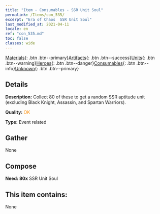 ```yaml
---
title: "Item - Consumables - SSR Unit Soul"
permalink: /Items/con_535/
excerpt: "Era of Chaos  SSR Unit Soul"
last_modified_at: 2021-04-11
locale: en
ref: "con_535.md"
toc: false
classes: wide
---
```

 [Materials](/Items/){: .btn .btn--primary}[Artifacts](/Items/Artifacts/){: .btn .btn--success}[Units](/Items/Units/){: .btn .btn--warning}[Heroes](/Items/Heroes/){: .btn .btn--danger}[Consumables](/Items/Consumables/){: .btn .btn--info}[Unknown](/Items/Unknown/){: .btn .btn--primary}

## Details
 **Description:** Collect 80 of these to get a random SSR aptitude unit (excluding Black Knight, Assassin, and Spartan Warriors).

 **Quality:** <span style="color: #FF8C00">OK</span>

 **Type:** Event related

## Gather

  None

## Compose

 **Need: 80x** SSR Unit Soul

## This item contains:

  None

